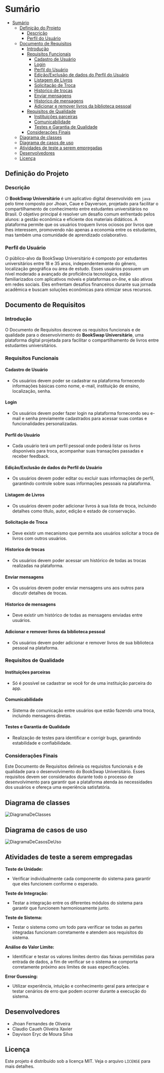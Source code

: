 # Sumário

- [Sumário](#sumário)
  - [Definição do Projeto](#definição-do-projeto)
    - [Descrição](#descrição)
    - [Perfil do Usuário](#perfil-do-usuário)
  - [Documento de Requisitos](#documento-de-requisitos)
    - [Introdução](#introdução)
    - [Requisitos Funcionais](#requisitos-funcionais)
      - [Cadastro de Usuário](#cadastro-de-usuário)
      - [Login](#login)
      - [Perfil do Usuário](#perfil-do-usuário-1)
      - [Edição/Exclusão de dados do Perfil do Usuário](#ediçãoexclusão-de-dados-do-perfil-do-usuário)
      - [Listagem de Livros](#listagem-de-livros)
      - [Solicitação de Troca](#solicitação-de-troca)
      - [Historico de trocas](#historico-de-trocas)
      - [Enviar mensagens](#enviar-mensagens)
      - [Historico de mensagens](#historico-de-mensagens)
      - [Adicionar e remover livros da biblioteca pessoal](#adicionar-e-remover-livros-da-biblioteca-pessoal)
    - [Requisitos de Qualidade](#requisitos-de-qualidade)
      - [Instituições parceiras](#instituições-parceiras)
      - [Comunicabilidade](#comunicabilidade)
      - [Testes e Garantia de Qualidade](#testes-e-garantia-de-qualidade)
    - [Considerações Finais](#considerações-finais)
  - [Diagrama de classes](#diagrama-de-classes)
  - [Diagrama de casos de uso](#diagrama-de-casos-de-uso)
  - [Atividades de teste a serem empregadas](#atividades-de-teste-a-serem-empregadas)
  - [Desenvolvedores](#desenvolvedores)
  - [Licença](#licença)

## Definição do Projeto  

### Descrição 

O **BookSwap Universitário** é um aplicativo digital desenvolvido em `java` pelo time composto por Jhoan, Caue e Dayverson, projetado para facilitar o compartilhamento de conhecimento entre estudantes universitários no Brasil. O objetivo principal é resolver um desafio comum enfrentado pelos alunos: a gestão econômica e eficiente dos materiais didáticos. A plataforma permite que os usuários troquem livros ociosos por livros que lhes interessem, promovendo não apenas a economia entre os estudantes, mas também uma comunidade de aprendizado colaborativo.

### Perfil do Usuário

O público-alvo da BookSwap Universitário é composto por estudantes universitários entre 18 e 35 anos, independentemente do gênero, localização geográfica ou área de estudo. Esses usuários possuem um nível moderado a avançado de proficiência tecnológica, estão familiarizados com aplicativos móveis e plataformas _on-line_, e são ativos em redes sociais. Eles enfrentam desafios financeiros durante sua jornada acadêmica e buscam soluções econômicas para otimizar seus recursos.

## Documento de Requisitos 

### Introdução

O Documento de Requisitos descreve os requisitos funcionais e de qualidade para o desenvolvimento do **BookSwap Universitário**, uma plataforma digital projetada para facilitar o compartilhamento de livros entre estudantes universitários.

### Requisitos Funcionais

#### Cadastro de Usuário

- Os usuários devem poder se cadastrar na plataforma fornecendo informações básicas como nome, e-mail, instituição de ensino, localização, senha.

#### Login

- Os usuários devem poder fazer login na plataforma fornecendo seu e-mail e senha previamente cadastrados para acessar suas contas e funcionalidades personalizadas.

#### Perfil do Usuário

- Cada usuário terá um perfil pessoal onde poderá listar os livros disponíveis para troca, acompanhar suas transações passadas e receber feedback.

#### Edição/Exclusão de dados do Perfil do Usuário

- Os usuários devem poder editar ou excluir suas informações de perfil, garantindo controle sobre suas informações pessoais na plataforma.

#### Listagem de Livros

- Os usuários devem poder adicionar livros à sua lista de troca, incluindo detalhes como título, autor, edição e estado de conservação.

#### Solicitação de Troca

- Deve existir um mecanismo que permita aos usuários solicitar a troca de livros com outros usuários.

#### Historico de trocas

- Os usuários devem poder acessar um histórico de todas as trocas realizadas na plataforma.

#### Enviar mensagens

- Os usuários devem poder enviar mensagens uns aos outros para discutir detalhes de trocas.

#### Historico de mensagens

- Deve existir um histórico de todas as mensagens enviadas entre usuários.

#### Adicionar e remover livros da biblioteca pessoal

- Os usuários devem poder adicionar e remover livros de sua biblioteca pessoal na plataforma.

### Requisitos de Qualidade

#### Instituições parceiras

- Só é possível se cadastrar se você for de uma instituição parceira do app.

#### Comunicabilidade

- Sistema de comunicação entre usuários que estão fazendo uma troca, incluindo mensagens diretas.

#### Testes e Garantia de Qualidade

- Realização de testes para identificar e corrigir bugs, garantindo estabilidade e confiabilidade.


### Considerações Finais

Este Documento de Requisitos delineia os requisitos funcionais e de qualidade para o desenvolvimento do BookSwap Universitário. Esses requisitos devem ser considerados durante todo o processo de desenvolvimento para garantir que a plataforma atenda às necessidades dos usuários e ofereça uma experiência satisfatória.

## Diagrama de classes

![DiagramaDeClasses](https://github.com/JhoanDev/BookSwap/blob/main/DiagramaDeClasses.png)

## Diagrama de casos de uso

![DiagramaDeCasosDeUso](https://github.com/JhoanDev/BookSwap/blob/main/DiagramaDeCasosDeUso.png)

## Atividades de teste a serem empregadas

**Teste de Unidade:**
- Verificar individualmente cada componente do sistema para garantir que eles funcionem conforme o esperado.

**Teste de Integração:**
- Testar a integração entre os diferentes módulos do sistema para garantir que funcionem harmoniosamente junto.


**Teste de Sistema:**
- Testar o sistema como um todo para verificar se todas as partes integradas funcionam corretamente e atendem aos requisitos do sistema.

**Análise do Valor Limite:**
- Identificar e testar os valores limites dentro das faixas permitidas para entrada de dados, a fim de verificar se o sistema se comporta corretamente próximo aos limites de suas especificações.

**Error Guessing:**
- Utilizar experiência, intuição e conhecimento geral para antecipar e testar cenários de erro que podem ocorrer durante a execução do sistema.

## Desenvolvedores

- Jhoan Fernandes de Oliveira
- Claudio Caueh Oliveira Xavier
- Dayvison Eryc de Moura Silva

## Licença

Este projeto é distribuído sob a licença MIT. Veja o arquivo `LICENSE` para mais detalhes.
